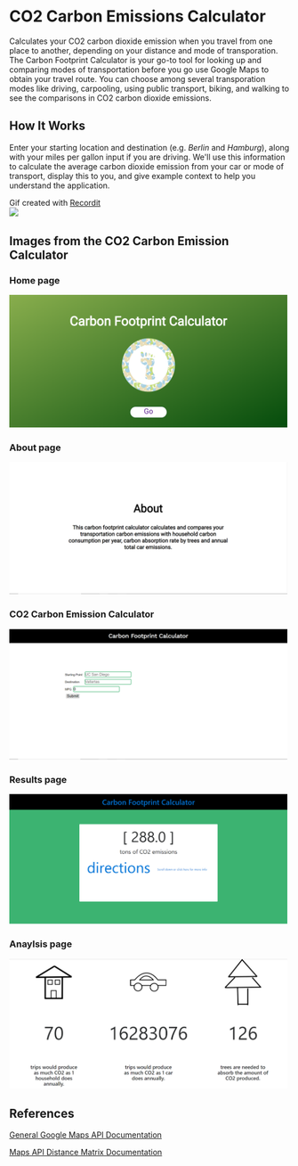 # CO2 Carbon Emissions Calculator
Calculates your CO2 carbon dioxide emission when you travel from one place to another, depending on your distance and mode of transporation. The Carbon Footprint Calculator is your go-to tool for looking up and comparing modes of transportation before you go use Google Maps to obtain your travel route. You can choose among several transporation modes like driving, carpooling, using public transport, biking, and walking to see the comparisons in CO2 carbon dioxide emissions.

## How It Works
Enter your starting location and destination (e.g. *Berlin* and *Hamburg*), along with your miles per gallon input if you are driving. We'll use this information to calculate the average carbon dioxide emission from your car or mode of transport, display this to you, and give example context to help you understand the application.


Gif created with [Recordit](http://recordit.co/) <br />
<img src="https://s3.amazonaws.com/img0.recordit.co/4FLuMH8LGr.mp4?AWSAccessKeyId=AKIAINSRFOQXTN4DT46A&Expires=1539549370&Signature=Wr5VYIs8VuH0LO5K6LpwRMdjSCg%3D" width=200><br>


## Images from the CO2 Carbon Emission Calculator

### Home page
<img src="https://github.com/amashhour1974/co2-emissions-calc/blob/master/display%20images/1.png" width=500><br>
### About page
<img src="https://github.com/amashhour1974/co2-emissions-calc/blob/master/display%20images/2.png" width=500><br>
### CO2 Carbon Emission Calculator
<img src="https://github.com/amashhour1974/co2-emissions-calc/blob/master/display%20images/3.png" width=500><br>
### Results page
<img src="https://github.com/amashhour1974/co2-emissions-calc/blob/master/display%20images/4.png" width=500><br>
### Anaylsis page
<img src="https://github.com/amashhour1974/co2-emissions-calc/blob/master/display%20images/5.png" width=500><br>


## References

[General Google Maps API Documentation](https://developers.google.com/maps/documentation/)


[Maps API Distance Matrix Documentation](https://developers.google.com/maps/documentation/distance-matrix/start)

